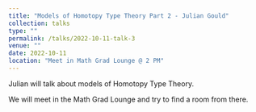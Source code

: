 ```yaml
---
title: "Models of Homotopy Type Theory Part 2 - Julian Gould"
collection: talks
type: ""
permalink: /talks/2022-10-11-talk-3
venue: ""
date: 2022-10-11
location: "Meet in Math Grad Lounge @ 2 PM"
---
```


Julian will talk about models of Homotopy Type Theory.

We will meet in the Math Grad Lounge and try to find a room from there.
